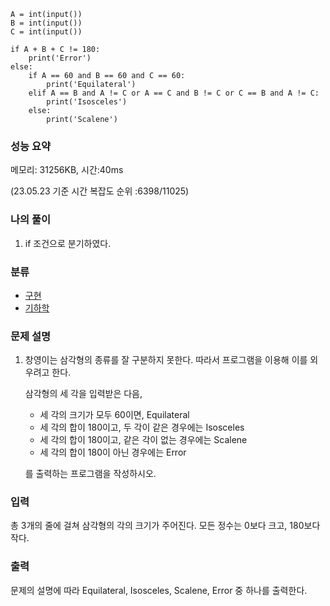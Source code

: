 ```
A = int(input())
B = int(input())
C = int(input())

if A + B + C != 180:
    print('Error')
else:
    if A == 60 and B == 60 and C == 60:
        print('Equilateral')
    elif A == B and A != C or A == C and B != C or C == B and A != C:
        print('Isosceles')
    else:
        print('Scalene')
```

### 성능 요약

메모리:   31256KB, 시간:40ms 

(23.05.23 기준 시간 복잡도 순위 :6398/11025)



### 나의 풀이

1. if 조건으로 분기하였다.



### 분류

- [구현](https://www.acmicpc.net/problem/tag/102)
- [기하학](https://www.acmicpc.net/problem/tag/100)[](https://www.acmicpc.net/problem/tag/102)

### 문제 설명

1. 창영이는 삼각형의 종류를 잘 구분하지 못한다. 따라서 프로그램을 이용해 이를 외우려고 한다.

   삼각형의 세 각을 입력받은 다음, 

   - 세 각의 크기가 모두 60이면, Equilateral
   - 세 각의 합이 180이고, 두 각이 같은 경우에는 Isosceles
   - 세 각의 합이 180이고, 같은 각이 없는 경우에는 Scalene
   - 세 각의 합이 180이 아닌 경우에는 Error

   를 출력하는 프로그램을 작성하시오.


### 입력

총 3개의 줄에 걸쳐 삼각형의 각의 크기가 주어진다. 모든 정수는 0보다 크고, 180보다 작다.

### 출력

문제의 설명에 따라 Equilateral, Isosceles, Scalene, Error 중 하나를 출력한다.